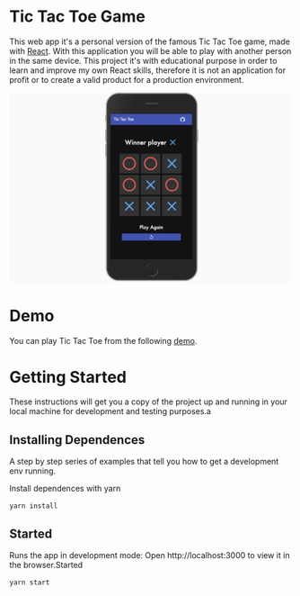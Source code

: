 # Tic Tac Toe Game

This web app it's a personal version of the famous Tic Tac Toe game, made with [React](https://reactjs.org/). With this application you will be able to play with another person in the same device.
This project it's with educational purpose in order to learn and improve my own React skills, therefore it is not an application for profit or to create a valid product for a production environment.

![Tic Tac Toe Image](demo/full-image-game.png)

# Demo

You can play Tic Tac Toe from the following [demo](https://tic-tac-toe-fb71e.web.app/).

# Getting Started

These instructions will get you a copy of the project up and running in your local machine for development and testing purposes.a

## Installing Dependences

A step by step series of examples that tell you how to get a development env running.

Install dependences with yarn

```
yarn install
```

## Started
Runs the app in development mode:
Open http://localhost:3000 to view it in the browser.Started

```
yarn start
```
